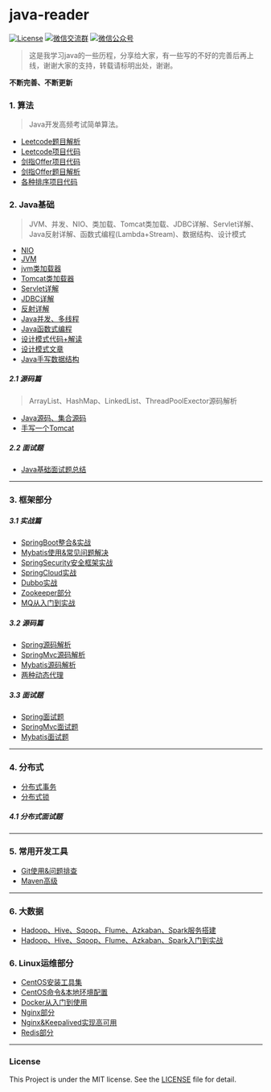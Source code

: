 
# java-reader
[![License](https://img.shields.io/badge/License-MIT-green.svg)](https://github.com/fantj2016/java-reader/blob/master/LICENSE)
[![微信交流群](https://img.shields.io/badge/%E5%BE%AE%E4%BF%A1%E7%BE%A4-%E4%BA%8C%E7%BB%B4%E7%A0%81-orange.svg)](https://upload-images.jianshu.io/upload_images/5786888-fa5ab6bde180e7ec.png?imageMogr2/auto-orient/strip%7CimageView2/2/w/1240)
[![微信公众号](https://img.shields.io/badge/%E5%85%AC%E4%BC%97%E5%8F%B7-PlayInJava-red.svg)](https://upload-images.jianshu.io/upload_images/5786888-fa5ab6bde180e7ec.png?imageMogr2/auto-orient/strip%7CimageView2/2/w/1240)


>这是我学习java的一些历程，分享给大家，有一些写的不好的完善后再上线，谢谢大家的支持，转载请标明出处，谢谢。

**不断完善、不断更新**



### 1. 算法
>Java开发高频考试简单算法。
* [Leetcode题目解析](https://github.com/fantj2016/java-reader/tree/master/leetcode)
* [Leetcode项目代码](https://github.com/fantj2016/data-structures-with-algorithm/tree/master/main/com/algorithm/leetcode)
* [剑指Offer项目代码](https://github.com/fantj2016/data-structures-with-algorithm/tree/master/main/com/algorithm/offer)
* [剑指Offer题目解析](https://github.com/fantj2016/java-reader/tree/master/%E5%89%91%E6%8C%87offer)
* [各种排序项目代码](https://github.com/fantj2016/data-structures-with-algorithm/tree/master/main/com/algorithm/leetcode/sort)

### 2. Java基础
>JVM、并发、NIO、类加载、Tomcat类加载、JDBC详解、Servlet详解、Java反射详解、函数式编程(Lambda+Stream)、数据结构、设计模式

* [NIO](https://github.com/fantj2016/java-reader/tree/master/Java-NIO)
* [JVM](https://github.com/fantj2016/java-reader/tree/master/JVM)
* [jvm类加载器](https://github.com/fantj2016/java-reader/tree/master/%E7%B1%BB%E5%8A%A0%E8%BD%BD%E5%99%A8/jvm)
* [Tomcat类加载器]()
* [Servlet详解](https://github.com/fantj2016/java-reader/tree/master/Java-Servlet)
* [JDBC详解](https://github.com/fantj2016/java-reader/tree/master/jdbc%E7%BB%84%E4%BB%B6%E8%AF%A6%E8%A7%A3)
* [反射详解](https://github.com/fantj2016/java-reader/tree/master/Java-reflection-%E5%8F%8D%E5%B0%84%E8%AF%A6%E8%A7%A3)
* [Java并发、多线程](https://github.com/fantj2016/java-reader/tree/master/Java%E5%B9%B6%E5%8F%91)
* [Java函数式编程](https://github.com/fantj2016/java-reader/tree/master/Java%E5%87%BD%E6%95%B0%E5%BC%8F%E7%BC%96%E7%A8%8B)
* [设计模式代码+解读](https://github.com/fantj2016/GOF23)
* [设计模式文章](https://github.com/fantj2016/java-reader/tree/master/%E8%AE%BE%E8%AE%A1%E6%A8%A1%E5%BC%8F)
* [Java手写数据结构](https://github.com/fantj2016/Java-dataStruct)

##### 2.1 源码篇
>ArrayList、HashMap、LinkedList、ThreadPoolExector源码解析
* [Java源码、集合源码](https://github.com/fantj2016/java-reader/tree/master/Java%E6%BA%90%E7%A0%81%E5%88%86%E6%9E%90)
* [手写一个Tomcat](https://github.com/fantj2016/MyTomcat)
##### 2.2 面试题
* [Java基础面试题总结](https://github.com/fantj2016/java-reader/tree/master/Java%E9%9D%A2%E8%AF%95)

--- 

### 3. 框架部分
##### 3.1 实战篇
* [SpringBoot整合&实战](https://github.com/fantj2016/java-reader/tree/master/springboot)
* [Mybatis使用&常见问题解决](https://github.com/fantj2016/java-reader/tree/master/Mybatis)
* [SpringSecurity安全框架实战](https://github.com/fantj2016/java-reader/tree/master/Spring-Security)
* [SpringCloud实战](https://github.com/fantj2016/java-reader/tree/master/SpringCloud)
* [Dubbo实战](https://github.com/fantj2016/java-reader/tree/master/dubbo)
* [Zookeeper部分](https://github.com/fantj2016/java-reader/tree/master/zk)
* [MQ从入门到实战](https://github.com/fantj2016/java-reader/tree/master/mq)

##### 3.2 源码篇
* [Spring源码解析](https://github.com/fantj2016/java-reader/tree/master/Spring%E6%BA%90%E7%A0%81)
* [SpringMvc源码解析](https://github.com/fantj2016/java-reader/tree/master/SpringMvc%E6%BA%90%E7%A0%81)
* [Mybatis源码解析](https://github.com/fantj2016/java-reader/tree/master/Mybatis%E6%BA%90%E7%A0%81)
* [两种动态代理]()

##### 3.3 面试题
* [Spring面试题]()
* [SpringMvc面试题]()
* [Mybatis面试题]()

---

### 4. 分布式
* [分布式事务](https://github.com/fantj2016/java-reader/tree/master/%E5%88%86%E5%B8%83%E5%BC%8F%E4%BA%8B%E5%8A%A1)
* [分布式锁]()

##### 4.1 分布式面试题

---

### 5. 常用开发工具
* [Git使用&问题排查](https://github.com/fantj2016/java-reader/tree/master/Git)
* [Maven高级](https://github.com/fantj2016/java-reader/tree/master/Maven)

---
### 6. 大数据
* [Hadoop、Hive、Sqoop、Flume、Azkaban、Spark服务搭建](https://github.com/fantj2016/java-reader/tree/master/Centos%E5%AE%89%E8%A3%85%E5%B7%A5%E5%85%B7%E6%96%87%E9%9B%86)
* [Hadoop、Hive、Sqoop、Flume、Azkaban、Spark入门到实战](https://github.com/fantj2016/java-reader/tree/master/BigData)

### 6. Linux运维部分
* [CentOS安装工具集](https://github.com/fantj2016/java-reader/tree/master/Centos%E5%AE%89%E8%A3%85%E5%B7%A5%E5%85%B7%E6%96%87%E9%9B%86)
* [CentOS命令&本地环境配置](https://github.com/fantj2016/java-reader/tree/master/RedHat-CentOS)
* [Docker从入门到使用](https://github.com/fantj2016/java-reader/tree/master/Docker)
* [Nginx部分](https://github.com/fantj2016/java-reader/tree/master/nginx)
* [Nginx&Keepalived实现高可用](https://github.com/fantj2016/java-reader/blob/master/nginx/Nginx%26Keepalived-%E5%AE%9E%E7%8E%B0%E9%AB%98%E5%8F%AF%E7%94%A8.md)
* [Redis部分](https://github.com/fantj2016/java-reader/tree/master/redis)

---


### License
This Project is under the MIT license. See the [LICENSE](https://github.com/fantj2016/java-reader/blob/master/LICENSE) file for detail.
